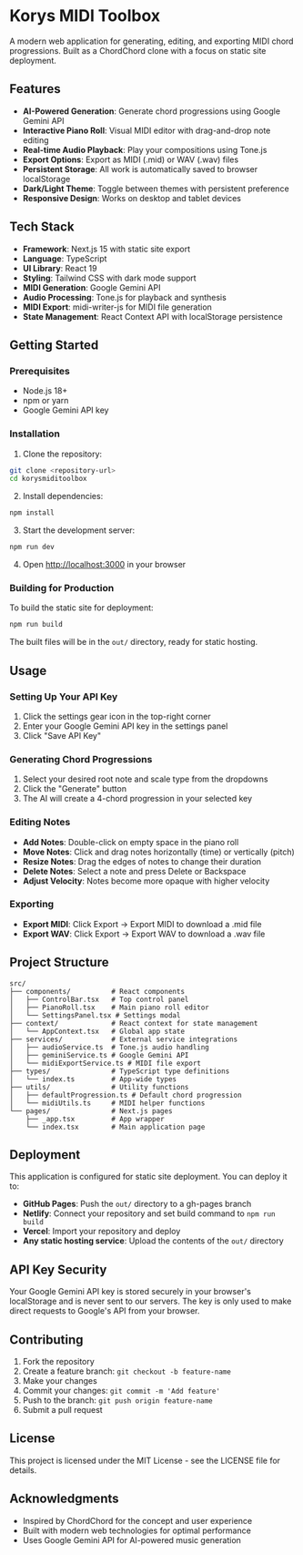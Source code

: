 # Korys MIDI Toolbox

A modern web application for generating, editing, and exporting MIDI chord progressions. Built as a ChordChord clone with a focus on static site deployment.

## Features

- **AI-Powered Generation**: Generate chord progressions using Google Gemini API
- **Interactive Piano Roll**: Visual MIDI editor with drag-and-drop note editing
- **Real-time Audio Playback**: Play your compositions using Tone.js
- **Export Options**: Export as MIDI (.mid) or WAV (.wav) files
- **Persistent Storage**: All work is automatically saved to browser localStorage
- **Dark/Light Theme**: Toggle between themes with persistent preference
- **Responsive Design**: Works on desktop and tablet devices

## Tech Stack

- **Framework**: Next.js 15 with static site export
- **Language**: TypeScript
- **UI Library**: React 19
- **Styling**: Tailwind CSS with dark mode support
- **MIDI Generation**: Google Gemini API
- **Audio Processing**: Tone.js for playback and synthesis
- **MIDI Export**: midi-writer-js for MIDI file generation
- **State Management**: React Context API with localStorage persistence

## Getting Started

### Prerequisites

- Node.js 18+ 
- npm or yarn
- Google Gemini API key

### Installation

1. Clone the repository:
```bash
git clone <repository-url>
cd korysmiditoolbox
```

2. Install dependencies:
```bash
npm install
```

3. Start the development server:
```bash
npm run dev
```

4. Open [http://localhost:3000](http://localhost:3000) in your browser

### Building for Production

To build the static site for deployment:

```bash
npm run build
```

The built files will be in the `out/` directory, ready for static hosting.

## Usage

### Setting Up Your API Key

1. Click the settings gear icon in the top-right corner
2. Enter your Google Gemini API key in the settings panel
3. Click "Save API Key"

### Generating Chord Progressions

1. Select your desired root note and scale type from the dropdowns
2. Click the "Generate" button
3. The AI will create a 4-chord progression in your selected key

### Editing Notes

- **Add Notes**: Double-click on empty space in the piano roll
- **Move Notes**: Click and drag notes horizontally (time) or vertically (pitch)
- **Resize Notes**: Drag the edges of notes to change their duration
- **Delete Notes**: Select a note and press Delete or Backspace
- **Adjust Velocity**: Notes become more opaque with higher velocity

### Exporting

- **Export MIDI**: Click Export → Export MIDI to download a .mid file
- **Export WAV**: Click Export → Export WAV to download a .wav file

## Project Structure

```
src/
├── components/          # React components
│   ├── ControlBar.tsx   # Top control panel
│   ├── PianoRoll.tsx    # Main piano roll editor
│   └── SettingsPanel.tsx # Settings modal
├── context/             # React context for state management
│   └── AppContext.tsx   # Global app state
├── services/            # External service integrations
│   ├── audioService.ts  # Tone.js audio handling
│   ├── geminiService.ts # Google Gemini API
│   └── midiExportService.ts # MIDI file export
├── types/               # TypeScript type definitions
│   └── index.ts         # App-wide types
├── utils/               # Utility functions
│   ├── defaultProgression.ts # Default chord progression
│   └── midiUtils.ts     # MIDI helper functions
└── pages/               # Next.js pages
    ├── _app.tsx         # App wrapper
    └── index.tsx        # Main application page
```

## Deployment

This application is configured for static site deployment. You can deploy it to:

- **GitHub Pages**: Push the `out/` directory to a gh-pages branch
- **Netlify**: Connect your repository and set build command to `npm run build`
- **Vercel**: Import your repository and deploy
- **Any static hosting service**: Upload the contents of the `out/` directory

## API Key Security

Your Google Gemini API key is stored securely in your browser's localStorage and is never sent to our servers. The key is only used to make direct requests to Google's API from your browser.

## Contributing

1. Fork the repository
2. Create a feature branch: `git checkout -b feature-name`
3. Make your changes
4. Commit your changes: `git commit -m 'Add feature'`
5. Push to the branch: `git push origin feature-name`
6. Submit a pull request

## License

This project is licensed under the MIT License - see the LICENSE file for details.

## Acknowledgments

- Inspired by ChordChord for the concept and user experience
- Built with modern web technologies for optimal performance
- Uses Google Gemini API for AI-powered music generation
